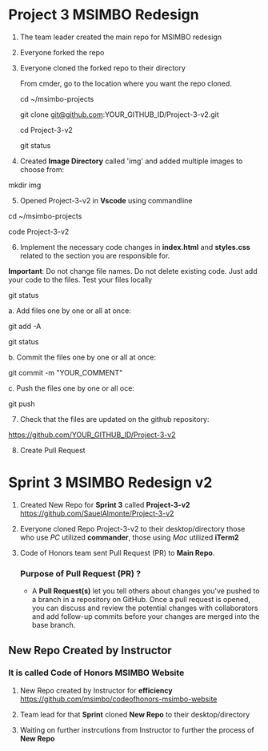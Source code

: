 # Project 3 MSIMBO Redesign

1. The team leader created the main repo for MSIMBO redesign
   

2. Everyone forked the repo
   

3. Everyone cloned the forked repo to their directory
   
   From cmder, go to the location where you want the repo cloned.

   
   cd ~/msimbo-projects
   
   git clone git@github.com:YOUR_GITHUB_ID/Project-3-v2.git
   
   cd Project-3-v2
   
   git status
   

4. Created **Image Directory** called 'img' and added multiple images to choose from:

mkdir img
   
5. Opened Project-3-v2 in **Vscode** using commandline

cd ~/msimbo-projects

code Project-3-v2

6. Implement the necessary code changes in **index.html** and **styles.css** related to the section you are responsible for.

**Important**: 
Do not change file names. 
Do not delete existing code. 
Just add your code to the files.
Test your files locally

git status

a. Add files one by one or all at once:

git add -A

git status

b. Commit the files one by one or all at once:

git commit -m "YOUR_COMMENT"

c. Push the files one by one or all oce:

git push

7. Check that the files are updated on the github repository:

https://github.com/YOUR_GITHUB_ID/Project-3-v2

8. Create Pull Request

# Sprint 3 MSIMBO Redesign v2

1. Created New Repo for **Sprint 3** called **Project-3-v2** https://github.com/SauelAlmonte/Project-3-v2

   
2. Everyone cloned Repo Project-3-v2 to their desktop/directory
   those who use *PC* utilized **commander**, those using *Mac* utilized **iTerm2**
   
   
3. Code of Honors team sent Pull Request (PR) to **Main Repo**.
   
   ### Purpose of Pull Request (PR) ?
   * A **Pull Request(s)** let you tell others about changes you've pushed to a branch in a repository on GitHub. Once a pull request is opened, you can discuss and review the potential changes with collaborators and add follow-up commits before your changes are merged into the base branch.
   
## New Repo Created by Instructor 

### It is called Code of Honors MSIMBO Website

1. New Repo created by Instructor for **efficiency** https://github.com/msimbo/codeofhonors-msimbo-website

2. Team lead for that **Sprint** cloned **New Repo** to their desktop/directory

3. Waiting on further instrcutions from Instructor to further the process of **New Repo**